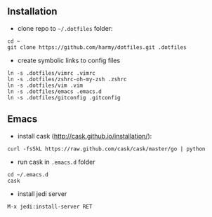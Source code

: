 ## Installation

* clone repo to `~/.dotfiles` folder:

```
cd ~
git clone https://github.com/harmy/dotfiles.git .dotfiles
```

* create symbolic links to config files

```
ln -s .dotfiles/vimrc .vimrc
ln -s .dotfiles/zshrc-oh-my-zsh .zshrc
ln -s .dotfiles/vim .vim
ln -s .dotfiles/emacs .emacs.d
ln -s .dotfiles/gitconfig .gitconfig
```

## Emacs

* install cask (http://cask.github.io/installation/):

```
curl -fsSkL https://raw.github.com/cask/cask/master/go | python
```

* run cask in `.emacs.d` folder

```
cd ~/.emacs.d
cask
```

* install jedi server

```
M-x jedi:install-server RET
```
